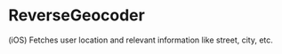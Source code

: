 ReverseGeocoder
===============

(iOS) Fetches user location and relevant information like street, city, etc.